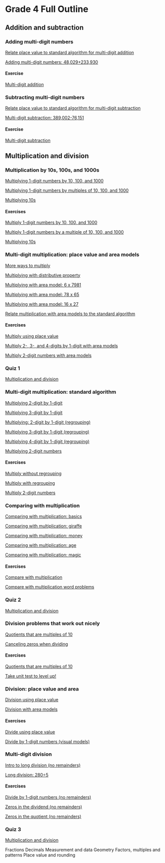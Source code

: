 # Grade 4 Full Outline

## Addition and subtraction

### Adding multi-digit numbers

[Relate place value to standard algorithm for multi-digit addition](https://www.khanacademy.org/math/cc-fourth-grade-math/cc-4th-add-sub-topic/modal/v/adding-multi-digit-numbers-with-place-value)

[Adding multi-digit numbers: 48,029+233,930](https://www.khanacademy.org/math/cc-fourth-grade-math/cc-4th-add-sub-topic/modal/v/adding-multi-digit-numbers-with-regrouping)

#### Exercise

[Multi-digit addition](https://www.khanacademy.org/math/cc-fourth-grade-math/cc-4th-add-sub-topic/modal/e/multi-digit-addition)

### Subtracting multi-digit numbers

[Relate place value to standard algorithm for multi-digit subtraction](https://www.khanacademy.org/math/cc-fourth-grade-math/cc-4th-add-sub-topic/modal/v/understanding-place-value-when-subtracting)

[Multi-digit subtraction: 389,002-76,151](https://www.khanacademy.org/math/cc-fourth-grade-math/cc-4th-add-sub-topic/modal/v/subtracting-multi-digit-numbers-with-regrouping)

#### Exercise

[Multi-digit subtraction](https://www.khanacademy.org/math/cc-fourth-grade-math/cc-4th-add-sub-topic/modal/e/multi-digit-subtraction)

## Multiplication and division

### Multiplication by 10s, 100s, and 1000s

[Multiplying 1-digit numbers by 10, 100, and 1000](https://www.khanacademy.org/math/cc-fourth-grade-math/cc-4th-mult-div-topic/modal/v/multiplying-1-digit-numbers-by-10-100-and-1000)

[Multiplying 1-digit numbers by multiples of 10, 100, and 1000](https://www.khanacademy.org/math/cc-fourth-grade-math/cc-4th-mult-div-topic/modal/v/multiplying-1-digit-numbers-by-multiples-of-10)

[Multiplying 10s](https://www.khanacademy.org/math/cc-fourth-grade-math/cc-4th-mult-div-topic/modal/v/multiplying-10s)

#### Exercises

[Multiply 1-digit numbers by 10, 100, and 1000](https://www.khanacademy.org/math/cc-fourth-grade-math/cc-4th-mult-div-topic/modal/e/multiply-1-digit-number-by-10--100-1000)

[Multiply 1-digit numbers by a multiple of 10, 100, and 1000](https://www.khanacademy.org/math/cc-fourth-grade-math/cc-4th-mult-div-topic/modal/e/multiply-1-digit-number-by-multiple-of-10-100-1000)

[Multiplying 10s](https://www.khanacademy.org/math/cc-fourth-grade-math/cc-4th-mult-div-topic/modal/e/multiplying-tens)

### Multi-digit multiplication: place value and area models

[More ways to multiply](https://www.khanacademy.org/math/cc-fourth-grade-math/cc-4th-mult-div-topic/modal/v/more-ways-to-think-about-multiplying)

[Multiplying with distributive property](https://www.khanacademy.org/math/cc-fourth-grade-math/cc-4th-mult-div-topic/modal/v/2-digit-multiplication-with-grid)

[Multiplying with area model: 6 x 7981](https://www.khanacademy.org/math/cc-fourth-grade-math/cc-4th-mult-div-topic/modal/v/4-by-1-multiplication-with-grid)

[Multiplying with area model: 78 x 65](https://www.khanacademy.org/math/cc-fourth-grade-math/cc-4th-mult-div-topic/modal/v/understanding-multiplication-through-area-models)

[Multiplying with area model: 16 x 27](https://www.khanacademy.org/math/cc-fourth-grade-math/cc-4th-mult-div-topic/modal/v/area-model-for-multiplication)

[Relate multiplication with area models to the standard algorithm](https://www.khanacademy.org/math/cc-fourth-grade-math/cc-4th-mult-div-topic/modal/v/multiplying-using-area-models-and-the-standard-algorithm)

#### Exercises

[Multiply using place value](https://www.khanacademy.org/math/cc-fourth-grade-math/cc-4th-mult-div-topic/modal/e/multiplication-with-place-value-understanding)

[Multiply 2-, 3-, and 4-digits by 1-digit with area models](https://www.khanacademy.org/math/cc-fourth-grade-math/cc-4th-mult-div-topic/modal/e/multiplying-by-4-digit-numbers-with-visual-models)

[Multiply 2-digit numbers with area models](https://www.khanacademy.org/math/cc-fourth-grade-math/cc-4th-mult-div-topic/modal/e/multiplying-2-digit-numbers-with-area-models)

### Quiz 1

[Multiplication and division](https://www.khanacademy.org/math/cc-fourth-grade-math/cc-4th-mult-div-topic/modal/quiz/cc-4th-area-models-quiz)

### Multi-digit multiplication: standard algorithm

[Multiplying 2-digit by 1-digit](https://www.khanacademy.org/math/cc-fourth-grade-math/cc-4th-mult-div-topic/modal/v/2-digit-times-1-digit-example-no-carrying)

[Multiplying 3-digit by 1-digit](https://www.khanacademy.org/math/cc-fourth-grade-math/cc-4th-mult-div-topic/modal/v/3-digit-times-1-digit-example-no-carrying)

[Multiplying: 2-digit by 1-digit (regrouping)](https://www.khanacademy.org/math/cc-fourth-grade-math/cc-4th-mult-div-topic/modal/v/2-digit-times-1-digit-example)

[Multiplying 3-digit by 1-digit (regrouping)](https://www.khanacademy.org/math/cc-fourth-grade-math/cc-4th-mult-div-topic/modal/v/3-digit-times-1-digit-example)

[Multiplying 4-digit by 1-digit (regrouping)](https://www.khanacademy.org/math/cc-fourth-grade-math/cc-4th-mult-div-topic/modal/v/4-digit-times-1-digit-example)

[Multiplying 2-digit numbers](https://www.khanacademy.org/math/cc-fourth-grade-math/cc-4th-mult-div-topic/modal/v/multiplying-2-digit-numbers)

#### Exercises

[Multiply without regrouping](https://www.khanacademy.org/math/cc-fourth-grade-math/cc-4th-mult-div-topic/modal/e/multiplication_1.5)

[Multiply with regrouping](https://www.khanacademy.org/math/cc-fourth-grade-math/cc-4th-mult-div-topic/modal/e/multiplication_2)

[Multiply 2-digit numbers](https://www.khanacademy.org/math/cc-fourth-grade-math/cc-4th-mult-div-topic/modal/e/multiplication_3)

### Comparing with multiplication

[Comparing with multiplication: basics](https://www.khanacademy.org/math/cc-fourth-grade-math/cc-4th-mult-div-topic/modal/v/comparing-with-multiplication-exercise)

[Comparing with multiplication: giraffe](https://www.khanacademy.org/math/cc-fourth-grade-math/cc-4th-mult-div-topic/modal/v/comparisons-multiplication-addition)

[Comparing with multiplication: money](https://www.khanacademy.org/math/cc-fourth-grade-math/cc-4th-mult-div-topic/modal/v/comparisons-subtraction-division)

[Comparing with multiplication: age](https://www.khanacademy.org/math/cc-fourth-grade-math/cc-4th-mult-div-topic/modal/v/multiplying-whole-numbers-and-applications-6)

[Comparing with multiplication: magic](https://www.khanacademy.org/math/cc-fourth-grade-math/cc-4th-mult-div-topic/modal/v/multiplication-and-division-word-problems-2)

#### Exercises

[Compare with multiplication](https://www.khanacademy.org/math/cc-fourth-grade-math/cc-4th-mult-div-topic/modal/e/comparing-with-multiplication)

[Compare with multiplication word problems](https://www.khanacademy.org/math/cc-fourth-grade-math/cc-4th-mult-div-topic/modal/e/multiplicative-comparison-word-problems)

### Quiz 2

[Multiplication and division](https://www.khanacademy.org/math/cc-fourth-grade-math/cc-4th-mult-div-topic/modal/quiz/cc-4th-mult-comparing-quiz)

### Division problems that work out nicely

[Quotients that are multiples of 10](https://www.khanacademy.org/math/cc-fourth-grade-math/cc-4th-mult-div-topic/modal/v/quotients-that-are-multiples-of-10)

[Canceling zeros when dividing](https://www.khanacademy.org/math/cc-fourth-grade-math/cc-4th-mult-div-topic/modal/v/canceling-zeros-when-dividing)

#### Exercises

[Quotients that are multiples of 10](https://www.khanacademy.org/math/cc-fourth-grade-math/cc-4th-mult-div-topic/modal/e/quotients-that-are-multiples-of-10)

[Take unit test to level up!](https://www.khanacademy.org/math/cc-fourth-grade-math/cc-4th-mult-div-topic/modal/e/cancelling-zeros-in-division)

### Division: place value and area

[Division using place value](https://www.khanacademy.org/math/cc-fourth-grade-math/cc-4th-mult-div-topic/modal/v/division-using-understanding-of-place-value)

[Division with area models](https://www.khanacademy.org/math/cc-fourth-grade-math/cc-4th-mult-div-topic/modal/v/area-models-to-visualize-division-using-place-value)

#### Exercises

[Divide using place value](https://www.khanacademy.org/math/cc-fourth-grade-math/cc-4th-mult-div-topic/modal/e/division-using-place-value-understanding)

[Divide by 1-digit numbers (visual models)](https://www.khanacademy.org/math/cc-fourth-grade-math/cc-4th-mult-div-topic/modal/e/multi-digit-division-with-visual-models)

### Multi-digit division

[Intro to long division (no remainders)](https://www.khanacademy.org/math/cc-fourth-grade-math/cc-4th-mult-div-topic/modal/v/long-division-without-remainder)

[Long division: 280÷5](https://www.khanacademy.org/math/cc-fourth-grade-math/cc-4th-mult-div-topic/modal/v/dividing-3-digit-by-1-digit-without-remainder)

#### Exercises

[Divide by 1-digit numbers (no remainders)](https://www.khanacademy.org/math/cc-fourth-grade-math/cc-4th-mult-div-topic/modal/e/division_1.5)

[Zeros in the dividend (no remainders)](https://www.khanacademy.org/math/cc-fourth-grade-math/cc-4th-mult-div-topic/modal/e/zeros-in-the-dividend-no-remainders)

[Zeros in the quotient (no remainders)](https://www.khanacademy.org/math/cc-fourth-grade-math/cc-4th-mult-div-topic/modal/e/zeros-in-the-quotient-no-remainders)

### Quiz 3

[Multiplication and division](https://www.khanacademy.org/math/cc-fourth-grade-math/cc-4th-mult-div-topic/modal/quiz/cc-4th-division-quiz)

Fractions
Decimals
Measurement and data
Geometry
Factors, multiples and patterns
Place value and rounding
